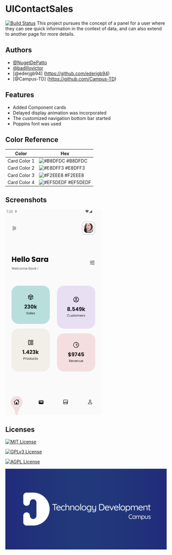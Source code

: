 # UIContactSales
[![Build Status](https://travis-ci.org/joemccann/dillinger.svg?branch=master)](https://travis-ci.org/joemccann/dillinger)
This project pursues the concept of a panel for a user where they can see quick information in the context of data, and can also extend to another page for more details.

## Authors

- [@NugetDePatto](https://github.com/NugetDePatto)
- [@badillovictor](https://github.com/badillovictor)
- [@ederjgb94] (https://github.com/ederjgb94)
- [@Campus-TD] (https://github.com/Campus-TD)

## Features

- Added Component cards
- Delayed display animation was incorporated
- The customized navigation bottom bar started
- Poppins font was used

## Color Reference

| Color             | Hex                                                                |
| ----------------- | ------------------------------------------------------------------ |
| Card Color 1 | ![#B8DFDC](https://via.placeholder.com/10/B8DFDC?text=+) #B8DFDC |
| Card Color 2 | ![#E8DFF3](https://via.placeholder.com/10/E8DFF3?text=+) #E8DFF3 |
| Card Color 3 | ![#F2EEE8](https://via.placeholder.com/10/F2EEE8?text=+) #F2EEE8 |
| Card Color 4 | ![#EF5DEDF](https://via.placeholder.com/10/0EF5DEDF?text=+) #EF5DEDF |


## Screenshots

<img src="imagesreadme/homepage.png" width="300"/>


## Licenses

[![MIT License](https://img.shields.io/badge/License-MIT-green.svg)](https://choosealicense.com/licenses/mit/)

[![GPLv3 License](https://img.shields.io/badge/License-GPL%20v3-yellow.svg)](https://opensource.org/licenses/)

[![AGPL License](https://img.shields.io/badge/license-AGPL-blue.svg)](http://www.gnu.org/licenses/agpl-3.0)

![Logo](https://github.com/Campus-TD/.github/raw/main/background.jpg)